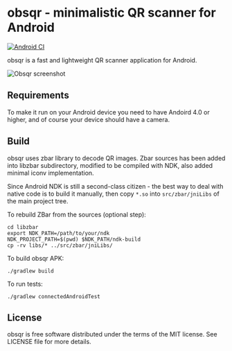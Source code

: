 obsqr - minimalistic QR scanner for Android
===========================================

[![Android CI](https://github.com/jeongm-in/obsqr/actions/workflows/android.yml/badge.svg?branch=master)](https://github.com/jeongm-in/obsqr/actions/workflows/android.yml)

obsqr is a fast and lightweight QR scanner application for Android.

![Obsqr screenshot](http://i.imgur.com/zSb1Jib.png)

Requirements
------------

To make it run on your Android device you need to have Andoird 4.0 or higher,
and of course your device should have a camera.

Build
-----

obsqr uses zbar library to decode QR images. Zbar sources has been added into
libzbar subdirectory, modified to be compiled with NDK, also added minimal
iconv implementation.

Since Android NDK is still a second-class citizen - the best way to deal with
native code is to build it manually, then copy `*.so` into `src/zbar/jniLibs`
of the main project tree.

To rebuild ZBar from the sources (optional step):

	cd libzbar
	export NDK_PATH=/path/to/your/ndk
	NDK_PROJECT_PATH=$(pwd) $NDK_PATH/ndk-build
	cp -rv libs/* ../src/zbar/jniLibs/

To build obsqr APK:

	./gradlew build

To run tests:

	./gradlew connectedAndroidTest

License
-------

obsqr is free software distributed under the terms of the MIT license.
See LICENSE file for more details.

